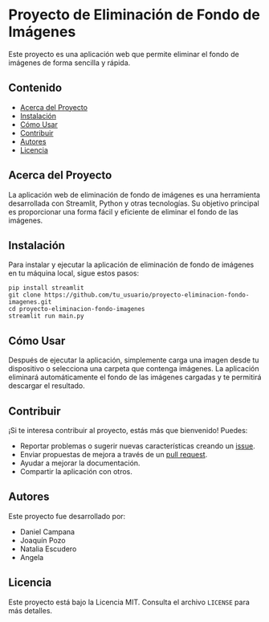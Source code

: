 <!DOCTYPE html>
<html>
<head>
  <title>README</title>
</head>
<body>
  <h1>Proyecto de Eliminación de Fondo de Imágenes</h1>
  <p>Este proyecto es una aplicación web que permite eliminar el fondo de imágenes de forma sencilla y rápida.</p>
  
  <h2>Contenido</h2>
  <ul>
    <li><a href="#acerca-del-proyecto">Acerca del Proyecto</a></li>
    <li><a href="#instalación">Instalación</a></li>
    <li><a href="#cómo-usar">Cómo Usar</a></li>
    <li><a href="#contribuir">Contribuir</a></li>
    <li><a href="#autores">Autores</a></li>
    <li><a href="#licencia">Licencia</a></li>
  </ul>
  
  <h2 id="acerca-del-proyecto">Acerca del Proyecto</h2>
  <p>La aplicación web de eliminación de fondo de imágenes es una herramienta desarrollada con Streamlit, Python y otras tecnologías. Su objetivo principal es proporcionar una forma fácil y eficiente de eliminar el fondo de las imágenes.</p>
  
  <h2 id="instalación">Instalación</h2>
  <p>Para instalar y ejecutar la aplicación de eliminación de fondo de imágenes en tu máquina local, sigue estos pasos:</p>
  <pre><code>pip install streamlit
git clone https://github.com/tu_usuario/proyecto-eliminacion-fondo-imagenes.git
cd proyecto-eliminacion-fondo-imagenes
streamlit run main.py</code></pre>
  
  <h2 id="cómo-usar">Cómo Usar</h2>
  <p>Después de ejecutar la aplicación, simplemente carga una imagen desde tu dispositivo o selecciona una carpeta que contenga imágenes. La aplicación eliminará automáticamente el fondo de las imágenes cargadas y te permitirá descargar el resultado.</p>
  
  <h2 id="contribuir">Contribuir</h2>
  <p>¡Si te interesa contribuir al proyecto, estás más que bienvenido! Puedes:</p>
  <ul>
    <li>Reportar problemas o sugerir nuevas características creando un <a href="https://github.com/tu_usuario/proyecto-eliminacion-fondo-imagenes/issues">issue</a>.</li>
    <li>Enviar propuestas de mejora a través de un <a href="https://github.com/tu_usuario/proyecto-eliminacion-fondo-imagenes/pulls">pull request</a>.</li>
    <li>Ayudar a mejorar la documentación.</li>
    <li>Compartir la aplicación con otros.</li>
  </ul>
  
  <h2 id="autores">Autores</h2>
  <p>Este proyecto fue desarrollado por:</p>
  <ul>
    <li>Daniel Campana</li>
    <li>Joaquín Pozo</li>
    <li>Natalia Escudero</li>
    <li>Angela</li>
  </ul>
  
  <h2 id="licencia">Licencia</h2>
  <p>Este proyecto está bajo la Licencia MIT. Consulta el archivo <code>LICENSE</code> para más detalles.</p>
</body>
</html>
